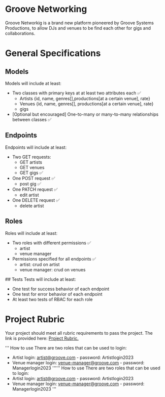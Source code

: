 # Groove Networking 
Groove Networkig is a brand new platform pioneered by Groove Systems Productions, to allow DJs and venues to be find each other for gigs and collaborations. 

# General Specifications
## Models 
Models will include at least:
- Two classes with primary keys at at least two attributes each ✅
    - Artists {id, name, genres[],productions[at a certain venue], rate} 
    - Venues {id, name, genres[], productions[at a certain venue], rate} 
    - gigs 
- [Optional but encouraged] One-to-many or many-to-many relationships between classes ✅

## Endpoints
Endpoints will include at least:
- Two GET requests:
    - GET artists 
    - GET venues
    - GET gigs ✅
- One POST request ✅
    - post gig ✅
- One PATCH request ✅
    - edit artist
- One DELETE request ✅
    - delete artist

## Roles
Roles will include at least:
- Two roles with different permissions ✅
    - artist
    - venue manager
- Permissions specified for all endpoints ✅
    - artist: crud on artist
    - venue manager: crud on venues 


## Tests
Tests will include at least:
- One test for success behavior of each endpoint
- One test for error behavior of each endpoint
- At least two tests of RBAC for each role

# Project Rubric
Your project should meet all rubric requirements to pass the project. The link is provided here: [Project Rubric.](https://review.udacity.com/#!/rubrics/5091/view)


'''
How to use 
There are two roles that can be used to login:
- Artist login: artist@groove.com - password: Artistlogin2023
- Venue manager login: venue-manager@groove.com - password: Managerlogin2023
''''''
How to use 
There are two roles that can be used to login:
- Artist login: artist@groove.com - password: Artistlogin2023
- Venue manager login: venue-manager@groove.com - password: Managerlogin2023
'''